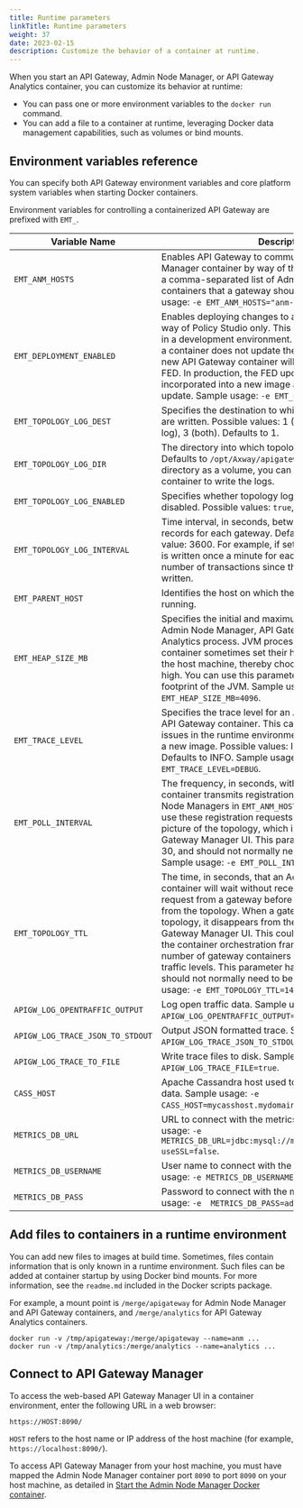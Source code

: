 ```yaml
---
title: Runtime parameters
linkTitle: Runtime parameters
weight: 37
date: 2023-02-15
description: Customize the behavior of a container at runtime.
---
```


When you start an API Gateway, Admin Node Manager, or API Gateway Analytics container, you can customize its behavior at runtime:

* You can pass one or more environment variables to the `docker run` command.
* You can add a file to a container at runtime, leveraging Docker data management capabilities, such as volumes or bind mounts.

## Environment variables reference

You can specify both API Gateway environment variables and core platform system variables when starting Docker containers.

Environment variables for controlling a containerized API Gateway are prefixed with `EMT_`.

| Variable Name | Description      |
|------|-------|
| `EMT_ANM_HOSTS`                  | Enables API Gateway to communicate with Admin Node Manager container by way of the port specified. Specify a comma-separated list of Admin Node Manager containers that a gateway should register with. Sample usage: `-e EMT_ANM_HOSTS="anm-ds1:8090,anm-ds2:8090"`. |
| `EMT_DEPLOYMENT_ENABLED`         | Enables deploying changes to a running container by way of Policy Studio only. This parameter must be used in a development environment. Deploying a new FED into a container does not update the associated image, and a new API Gateway container will continue to use the old FED. In production, the FED updates should be incorporated into a new image and deployed via a rolling update. Sample usage: `-e EMT_DEPLOYMENT_ENABLED=true`.|
| `EMT_TOPOLOGY_LOG_DEST`          | Specifies the destination to which topology log records are written. Possible values: 1 (Topology log), 2 (Trace log), 3 (both). Defaults to 1.   |
| `EMT_TOPOLOGY_LOG_DIR`           | The directory into which topology logs are written. Defaults to `/opt/Axway/apigateway/logs`. If you mount this directory as a volume, you can set a location outside the container to write the logs. |
| `EMT_TOPOLOGY_LOG_ENABLED`       | Specifies whether topology logging is enabled or disabled. Possible values: `true`, `false`. Defaults to `false`.  |
| `EMT_TOPOLOGY_LOG_INTERVAL`      | Time interval, in seconds, between successive log records for each gateway. Defaults to 60. Maximum value: 3600. For example, if set to 60, then a log record is written once a minute for each gateway, recording the number of transactions since the last log record was written.  |
| `EMT_PARENT_HOST`                | Identifies the host on which the API Gateway container is running.|
| `EMT_HEAP_SIZE_MB`               | Specifies the initial and maximum Java heap size for the Admin Node Manager, API Gateway, or API Gateway Analytics process. JVM processes within a Docker container sometimes set their heap size from the limit of the host machine, thereby choosing a value that is too high. You can use this parameter to limit the memory footprint of the JVM. Sample usage: `-e EMT_HEAP_SIZE_MB=4096`. |
| `EMT_TRACE_LEVEL`                | Specifies the trace level for an Admin Node Manager or API Gateway container. This can be useful for debugging issues in the runtime environment  without having to build a new image. Possible values: INFO, DEBUG, DATA. Defaults to INFO. Sample usage: `-e EMT_TRACE_LEVEL=DEBUG`. |
| `EMT_POLL_INTERVAL`              | The frequency, in seconds, with which an API Gateway container transmits registration requests to all Admin Node Managers in `EMT_ANM_HOSTS`. Admin Node Managers use these registration requests to dynamically build up a picture of the topology, which is then displayed in the API Gateway Manager UI. This parameter has default value of 30, and should not normally need to be set explicitly. Sample usage: `-e EMT_POLL_INTERVAL=35` . |
| `EMT_TOPOLOGY_TTL`               | The time, in seconds, that an Admin Node Manager container will wait without receiving a registration request from a gateway before it deletes that gateway from the topology. When a gateway is removed from the topology, it disappears from the topology view in the API Gateway Manager UI. This could occur, for example, if the container orchestration framework scales down the number of gateway containers in response to dropping traffic levels. This parameter has default value 120, and it should not normally need to be set explicitly. Sample usage: `-e EMT_TOPOLOGY_TTL=140`.|
| `APIGW_LOG_OPENTRAFFIC_OUTPUT`   | Log open traffic data. Sample usage: `-e APIGW_LOG_OPENTRAFFIC_OUTPUT=stdout`. |
| `APIGW_LOG_TRACE_JSON_TO_STDOUT` | Output JSON formatted trace. Sample usage: `-e APIGW_LOG_TRACE_JSON_TO_STDOUT=true`. |
| `APIGW_LOG_TRACE_TO_FILE`        | Write trace files to disk. Sample usage: `-e APIGW_LOG_TRACE_FILE=true`. |
| `CASS_HOST`                      | Apache Cassandra host used to store the API Manager data. Sample usage: `-e CASS_HOST=mycasshost.mydomain.com`. |
| `METRICS_DB_URL`                 | URL to connect with the metrics database. Sample usage: `-e METRICS_DB_URL=jdbc:mysql://mysqldbhost:3306/metrics?useSSL=false`. |
| `METRICS_DB_USERNAME`            | User name to connect with the metrics database. Sample usage: `-e METRICS_DB_USERNAME=admin`. |
| `METRICS_DB_PASS`                | Password to connect with the metrics database. Sample usage: `-e  METRICS_DB_PASS=adminpass`.  |

## Add files to containers in a runtime environment

You can add new files to images at build time. Sometimes, files contain information that is only known in a runtime environment. Such files can be added at container startup by using Docker bind mounts. For more information, see the `readme.md` included in the Docker scripts package.

For example, a mount point is `/merge/apigateway` for Admin Node Manager and API Gateway containers, and `/merge/analytics` for API Gateway Analytics containers.

```
docker run -v /tmp/apigateway:/merge/apigateway --name=anm ...
docker run -v /tmp/analytics:/merge/analytics --name=analytics ...
```

## Connect to API Gateway Manager

To access the web-based API Gateway Manager UI in a container environment, enter the following URL in a web browser:

```
https://HOST:8090/
```

`HOST` refers to the host name or IP address of the host machine (for example, `https://localhost:8090/`).

To access API Gateway Manager from your host machine, you must have mapped the Admin Node Manager container port `8090` to port `8090` on your host machine, as detailed in [Start the Admin Node Manager Docker container](/docs/apim_installation/apigw_containers/deployment_flows/custom_image_deployment/docker_script_anmimage#start-the-admin-node-manager-docker-container).
